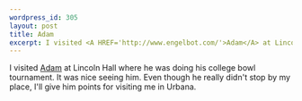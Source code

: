 ```yaml
--- 
wordpress_id: 305
layout: post
title: Adam
excerpt: I visited <A HREF='http://www.engelbot.com/'>Adam</A> at Lincoln Hall where he was doing his college bowl tournament.  It was nice seeing him.  Even though he really didn't stop by my place, I'll give him points for visiting me in Urbana.
---
```

I visited <A HREF='http://www.engelbot.com/'>Adam</A> at Lincoln Hall where he was doing his college bowl tournament.  It was nice seeing him.  Even though he really didn't stop by my place, I'll give him points for visiting me in Urbana.
